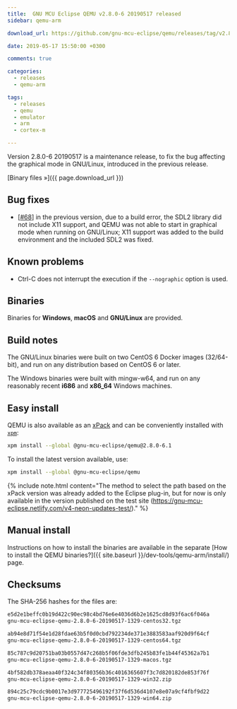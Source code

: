 ```yaml
---
title:  GNU MCU Eclipse QEMU v2.8.0-6 20190517 released
sidebar: qemu-arm

download_url: https://github.com/gnu-mcu-eclipse/qemu/releases/tag/v2.8.0-6-20190517/

date: 2019-05-17 15:50:00 +0300

comments: true

categories:
  - releases
  - qemu-arm

tags:
  - releases
  - qemu
  - emulator
  - arm
  - cortex-m

---
```


Version 2.8.0-6 20190517 is a maintenance release, to fix the bug
affecting the graphical mode in GNU/Linux, introduced in the previous release.

[Binary files »]({{ page.download_url }})

## Bug fixes

- [[#68](https://github.com/gnu-mcu-eclipse/qemu/issues/68)] in the
  previous version, due to a build error, the SDL2 library did not include
  X11 support, and QEMU was not able to start in graphical mode when
  running on GNU/Linux; X11 support was added to the build environment
  and the included SDL2 was fixed.

## Known problems

- Ctrl-C does not interrupt the execution if the `--nographic` option is used.

## Binaries

Binaries for **Windows**, **macOS** and **GNU/Linux** are provided.

## Build notes

The GNU/Linux binaries were built on two CentOS 6 Docker images (32/64-bit),
and run on any distribution based on CentOS 6 or later.

The Windows binaries were built with mingw-w64, and run on any reasonably
recent **i686** and **x86_64** Windows machines.

## Easy install

QEMU is also available as an
[xPack](https://www.npmjs.com/package/@gnu-mcu-eclipse/qemu) and can be
conveniently installed with [`xpm`](https://www.npmjs.com/package/xpm):

```sh
xpm install --global @gnu-mcu-eclipse/qemu@2.8.0-6.1
```

To install the latest version available, use:

```sh
xpm install --global @gnu-mcu-eclipse/qemu
```

{% include note.html content="The method to select the path based on the
xPack version was already
added to the Eclipse plug-in, but for now is only available in the version
published on the test site
(https://gnu-mcu-eclipse.netlify.com/v4-neon-updates-test/)." %}

## Manual install

Instructions on how to install the binaries are available in the separate [How to install the QEMU binaries?]({{ site.baseurl }}/dev-tools/qemu-arm/install/) page.

## Checksums

The SHA-256 hashes for the files are:

```txt
e5d2e1beffc0b19d422c90ec98c4bd76e6e4036d6b2e1625cd8d93f6ac6f046a
gnu-mcu-eclipse-qemu-2.8.0-6-20190517-1329-centos32.tgz

ab94e8d71f54e1d28fdae63b5f0d0cbd792234de371e3883583aaf920d9f64cf
gnu-mcu-eclipse-qemu-2.8.0-6-20190517-1329-centos64.tgz

85c787c9d20751ba03b0557d47c268b5f06fde3dfb245b83fe1b44f45362a7b1
gnu-mcu-eclipse-qemu-2.8.0-6-20190517-1329-macos.tgz

4bf582db378aeaa40f324c34f80356b36c4016365607f3c7d820182de853f76f
gnu-mcu-eclipse-qemu-2.8.0-6-20190517-1329-win32.zip

894c25c79cdc9b0017e3d977725496192f37f6d536d4107e8e07a9cf4fbf9d22
gnu-mcu-eclipse-qemu-2.8.0-6-20190517-1329-win64.zip
```
